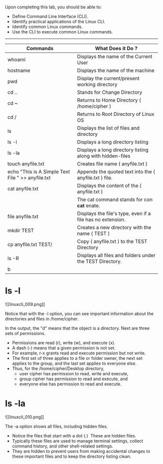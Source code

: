 Upon completing this lab, you should be able to:

- Define Command Line Interface (CLI).
- Identify practical applications of the Linux CLI.
- Identify common Linux commands.
- Use the CLI to execute common Linux commands.
---


| Commands                                           | What Does it Do ?                                          |
| -------------------------------------------------- | ---------------------------------------------------------- |
| whoami                                             | Displays the name of the Current User                      |
| hostname                                           | Displays the name of the machine                           |
| pwd                                                | Display the current/present working directory              |
| cd ..                                              | Stands for Change Directory                                |
| cd ~                                               | Returns to Home Directory ( /home/cipher )                 |
| cd /                                               | Returns to Root Directory of Linux OS                      |
| ls                                                 | Displays the list of files and directory                   |
| ls -l                                              | Displays a long directory listing                          |
| ls -la                                             | Displays a long directory listing along with hidden-files  |
| touch anyfile.txt                                  | Creates file name ( anyfile.txt )                          |
| echo "This is A Simple Text File "  >> anyfile.txt | Appends the quoted text into the ( anyfile.txt ) file.     |
| cat anyfile.txt                                    | Displays the content of the ( anyfile.txt )                |
|                                                    | The cat command stands for con **cat** enate.              |
| file anyfile.txt                                   | Displays the file's type, even if a file has no extension. |
| mkdir TEST                                         | Creates a new directory with the name ( TEST )             |
| cp anyfile.txt TEST/                               | Copy ( anyfile.txt ) to the TEST Directory                 |
| ls -R                                              | Displays all files and folders under the TEST Directory.   |
| b                                                  |                                                            |
# ls -l

![[linuxcli_009.png]]

Notice that with the -l option, you can see important information about the directories and files in /home/cipher.

In the output, the "d" means that the object is a directory. 
Next are three sets of permissions. 
* Permissions are read (r), write (w), and execute (x). 
* A dash (-) means that a given permission is not set. 
* For example, r-x grants read and execute permission but not write. 
* The first set of three applies to a file or folder owner, the next set applies to the group, and the last set applies to everyone else. 
* Thus, for the /home/cipher/Desktop directory, 
	* user cipher has permission to read, write and execute, 
	* group cipher has permission to read and execute, and 
	* everyone else has permission to read and execute.

# ls -la

![[linuxcli_010.png]]

The -a option shows all files, including hidden files. 
* Notice the files that start with a dot (.)  These are hidden files. 
* Typically these files are used to manage terminal settings, collect command history, and other shell-related settings. 
* They are hidden to prevent users from making accidental changes to these important files and to keep the directory listing clean.


